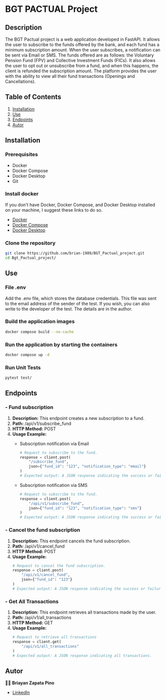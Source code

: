 # BGT PACTUAL Project

## **Description**
The BGT Pactual project is a web application developed in FastAPI. It allows the user to subscribe to the funds offered by the bank, and each fund has a minimum subscription amount. When the user subscribes, a notification can be sent via Email or SMS. The funds offered are as follows: the Voluntary Pension Fund (FPV) and Collective Investment Funds (FICs). It also allows the user to opt out or unsubscribe from a fund, and when this happens, the client is refunded the subscription amount. The platform provides the user with the ability to view all their fund transactions (Openings and Cancellations).


## **Table of Contents**
1. [Installation](#installation)
2. [Use](#use)
3. [Endpoints](#endpoints)
4. [Autor](#autor)

## **Installation**

### **Prerequisites**
- Docker
- Docker Compose
- Docker Desktop
- Git

### **Install docker**
If you don't have Docker, Docker Compose, and Docker Desktop installed on your machine, I suggest these links to do so.
* [Docker](https://docs.docker.com/engine/install/)
* [Docker Compose](https://docs.docker.com/compose/install/)
* [Docker Desktop](https://www.docker.com/products/docker-desktop/)

### **Clone the repository**
```bash
git clone https://github.com/brian-1989/BGT_Pactual_project.git
cd Bgt_Pactual_project/
```

## **Use**
### **File .env**
Add the .env file, which stores the database credentials. This file was sent to the email address of the sender of the test. If you wish, you can also write to the developer of the test. The details are in the author.

### **Build the application images**
```bash
docker compose build --no-cache
````

### **Run the application by starting the containers**
```bash
docker compose up -d
````

### **Run Unit Tests**
```bash
pytest test/
````

## **Endpoints**

### - **Fund subscription**
1. **Description:** This endpoint creates a new subscription to a fund.
2. **Path:** /api/v1/subscribe_fund
3. **HTTP Method:** POST
4. **Usage Example:**
	- Subscription notification via Email
		```python
		# Request to subscribe to the fund.
		response = client.post(
		    "/subscribe_fund",
		    json={"fund_id": "123", "notification_type": "email"}
		)
		# Expected output: A JSON response indicating the success or failure of the fund subscription process. 
		```
		
	- Subscription notification via SMS
		```python
		# Request to subscribe to the fund.
		response = client.post(
		    "/api/v1/subscribe_fund",
		    json={"fund_id": "123", "notification_type": "sms"}
		)
		# Expected output: A JSON response indicating the success or failure of the fund subscription process.
		```

### - **Cancel the fund subscription**
1. **Description:** This endpoint cancels the fund subscription.
2. **Path:** /api/v1/cancel_fund
3. **HTTP Method:** POST
4. **Usage Example:**
	```python
	# Request to cancel the fund subscription.
	response = client.post(
	    "/api/v1/cancel_fund",
	    json={"fund_id": "123"}
	)
	# Expected output: A JSON response indicating the success or failure of the fund cancellation process. 
	````

### - **Get All Transactions**
1. **Description:** This endpoint retrieves all transactions made by the user.
2. **Path:** /api/v1/all_transactions
3. **HTTP Method:** GET
4. **Usage Example:**
	```python
	# Request to retrieve all transactions
	response = client.get(
	    "/api/v1/all_transactions"
	)
	# Expected output: A JSON response indicating all transactions.

## **Autor**  
:man_technologist: **Briayan Zapata Pino**  
* [LinkedIn](https://www.linkedin.com/in/briayan-zapata/)
